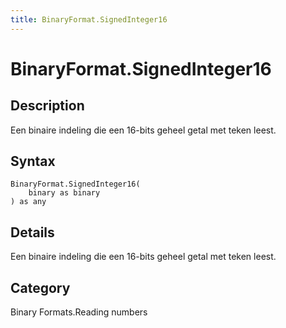 ```yaml
---
title: BinaryFormat.SignedInteger16
---
```


# BinaryFormat.SignedInteger16


## Description

Een binaire indeling die een 16-bits geheel getal met teken leest.


## Syntax

```powerquery
BinaryFormat.SignedInteger16(
    binary as binary
) as any
```


## Details

Een binaire indeling die een 16-bits geheel getal met teken leest.



## Category
Binary Formats.Reading numbers
